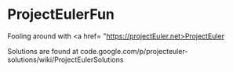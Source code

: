 ProjectEulerFun
===============

Fooling around with <a href= "https://projectEuler.net>ProjectEuler</a>

Solutions are found at code.google.com/p/projecteuler-solutions/wiki/ProjectEulerSolutions
